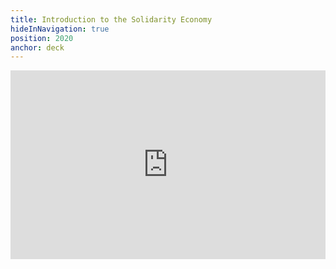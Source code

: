 ```yaml
---
title: Introduction to the Solidarity Economy
hideInNavigation: true
position: 2020
anchor: deck
---
```


<div style="position: relative; width: 100%; padding-top: 60%; overflow: hidden;">
    <iframe style="position: absolute; top: 0; left: 0; width: 100%; height: 100%;" src="https://docs.google.com/presentation/d/e/2PACX-1vQxvnCnfT9u6ylG4ddTZAi5s19sc129Z5fRpp3muDyyGaZsL5_MjCMdzAPASvTADZ8xVPzUoxic6hRQ/embed?start=false&loop=false&delayms=60000" frameborder="0" width="1440" height="839" allowfullscreen="true" mozallowfullscreen="true" webkitallowfullscreen="true"></iframe>
</div>
